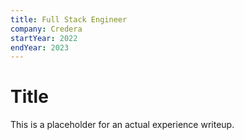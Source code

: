```yaml
---
title: Full Stack Engineer
company: Credera
startYear: 2022
endYear: 2023
---
```


# Title

This is a placeholder for an actual experience writeup.
